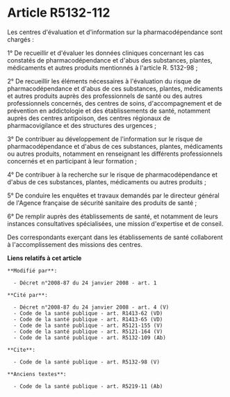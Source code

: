 # Article R5132-112

Les centres d'évaluation et d'information sur la pharmacodépendance sont chargés : 

1° De recueillir et d'évaluer les données cliniques concernant les cas constatés de pharmacodépendance et d'abus des
substances, plantes, médicaments et autres produits mentionnés à l'article R. 5132-98 ; 

2° De recueillir les éléments nécessaires à l'évaluation du risque de pharmacodépendance et d'abus de ces substances,
plantes, médicaments et autres produits auprès des professionnels de santé ou des autres professionnels concernés, des
centres de soins, d'accompagnement et de prévention en addictologie et des établissements de santé, notamment auprès des
centres antipoison, des centres régionaux de pharmacovigilance et des structures des urgences ; 

3° De contribuer au développement de l'information sur le risque de pharmacodépendance et d'abus de ces substances, plantes,
médicaments ou autres produits, notamment en renseignant les différents professionnels concernés et en participant à leur
formation ; 

4° De contribuer à la recherche sur le risque de pharmacodépendance et d'abus de ces substances, plantes, médicaments ou
autres produits ; 

5° De conduire les enquêtes et travaux demandés par le directeur général de l'Agence française de sécurité sanitaire des
produits de santé ; 

6° De remplir auprès des établissements de santé, et notamment de leurs instances consultatives spécialisées, une mission
d'expertise et de conseil. 

Des correspondants exerçant dans les établissements de santé collaborent à l'accomplissement des missions des centres.

**Liens relatifs à cet article**

	**Modifié par**:

	  - Décret n°2008-87 du 24 janvier 2008 - art. 1

	**Cité par**:

	  - Décret n°2008-87 du 24 janvier 2008 - art. 4 (V)
	  - Code de la santé publique - art. R1413-62 (VD)
	  - Code de la santé publique - art. R1413-65 (VD)
	  - Code de la santé publique - art. R5121-155 (V)
	  - Code de la santé publique - art. R5121-164 (V)
	  - Code de la santé publique - art. R5132-109 (Ab)

	**Cite**:

	  - Code de la santé publique - art. R5132-98 (V)

	**Anciens textes**:

	  - Code de la santé publique - art. R5219-11 (Ab)

